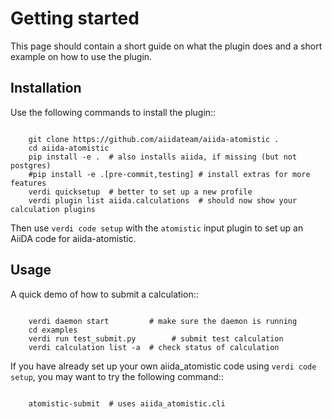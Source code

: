 # Getting started


This page should contain a short guide on what the plugin does and
a short example on how to use the plugin.

## Installation


Use the following commands to install the plugin::

```shell

    git clone https://github.com/aiidateam/aiida-atomistic .
    cd aiida-atomistic
    pip install -e .  # also installs aiida, if missing (but not postgres)
    #pip install -e .[pre-commit,testing] # install extras for more features
    verdi quicksetup  # better to set up a new profile
    verdi plugin list aiida.calculations  # should now show your calculation plugins
```

Then use ``verdi code setup`` with the ``atomistic`` input plugin
to set up an AiiDA code for aiida-atomistic.

## Usage


A quick demo of how to submit a calculation::

```shell

    verdi daemon start         # make sure the daemon is running
    cd examples
    verdi run test_submit.py        # submit test calculation
    verdi calculation list -a  # check status of calculation
```

If you have already set up your own aiida_atomistic code using
``verdi code setup``, you may want to try the following command::

```shell

    atomistic-submit  # uses aiida_atomistic.cli
```
